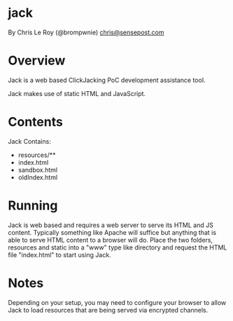 jack
====

By Chris Le Roy (@brompwnie) chris@sensepost.com

Overview
=====
Jack is a web based ClickJacking PoC development assistance tool.

Jack makes use of static HTML and JavaScript. 

Contents
====
Jack Contains:
* resources/**
* index.html
* sandbox.html
* oldIndex.html

Running
====
Jack is web based and requires a web server to serve its HTML and JS content. Typically something like Apache will suffice but anything that is able to serve HTML content to a browser will do. Place the two folders, resources and static into a "www" type like directory and request the HTML file "index.html" to start using Jack.

Notes
====
Depending on your setup, you may need to configure your browser to allow Jack to load resources that are being served via encrypted channels.
